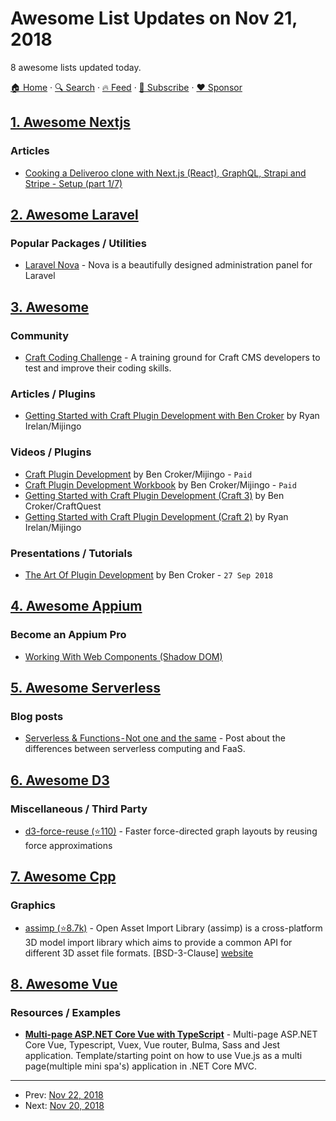# Awesome List Updates on Nov 21, 2018

8 awesome lists updated today.

[🏠 Home](/README.md) · [🔍 Search](https://www.trackawesomelist.com/search/) · [🔥 Feed](https://www.trackawesomelist.com/rss.xml) · [📮 Subscribe](https://trackawesomelist.us17.list-manage.com/subscribe?u=d2f0117aa829c83a63ec63c2f&id=36a103854c) · [❤️  Sponsor](https://github.com/sponsors/theowenyoung)



## [1. Awesome Nextjs](/content/unicodeveloper/awesome-nextjs/README.md)

### Articles

*   [Cooking a Deliveroo clone with Next.js (React), GraphQL, Strapi and Stripe - Setup (part 1/7)](https://blog.strapi.io/strapi-next-setup)

## [2. Awesome Laravel](/content/chiraggude/awesome-laravel/README.md)

### Popular Packages / Utilities

*   [Laravel Nova](https://nova.laravel.com/) - Nova is a beautifully designed administration panel for Laravel

## [3. Awesome](/content/craftcms/awesome/README.md)

### Community

*   [Craft Coding Challenge](https://craftcodingchallenge.com/) - A training ground for Craft CMS developers to test and improve their coding skills.

### Articles / Plugins

*   [Getting Started with Craft Plugin Development with Ben Croker](https://mijingo.com/blog/getting-started-with-craft-plugin-development-with-ben-croker) by Ryan Irelan/Mijingo

### Videos / Plugins

*   [Craft Plugin Development](https://mijingo.com/products/screencasts/craft-plugin-development/) by Ben Croker/Mijingo - `Paid`
*   [Craft Plugin Development Workbook](https://mijingo.com/products/workbooks/craft-plugin-development-workbook/) by Ben Croker/Mijingo - `Paid`
*   [Getting Started with Craft Plugin Development (Craft 3)](https://craftquest.io/courses/how-to-create-craft-plugin) by Ben Croker/CraftQuest
*   [Getting Started with Craft Plugin Development (Craft 2)](https://mijingo.com/blog/getting-started-with-craft-plugin-development) by Ryan Irelan/Mijingo

### Presentations / Tutorials

*   [The Art Of Plugin Development](https://speakerdeck.com/putyourlightson/the-art-of-plugin-development) by Ben Croker - `27 Sep 2018`

## [4. Awesome Appium](/content/SrinivasanTarget/awesome-appium/README.md)

### Become an Appium Pro

*   [Working With Web Components (Shadow DOM)](https://appiumpro.com/editions/44)

## [5. Awesome Serverless](/content/pmuens/awesome-serverless/README.md)

### Blog posts

*   [Serverless & Functions - Not one and the same](https://hackernoon.com/serverless-functions-not-one-and-the-same-150eb070d9a3) - Post about the differences between serverless computing and FaaS.

## [6. Awesome D3](/content/wbkd/awesome-d3/README.md)

### Miscellaneous / Third Party

*   [d3-force-reuse (⭐110)](https://github.com/twosixlabs/d3-force-reuse) - Faster force-directed graph layouts by reusing force approximations

## [7. Awesome Cpp](/content/fffaraz/awesome-cpp/README.md)

### Graphics

*   [assimp (⭐8.7k)](https://github.com/assimp/assimp) - Open Asset Import Library (assimp) is a cross-platform 3D model import library which aims to provide a common API for different 3D asset file formats. \[BSD-3-Clause] [website](http://www.assimp.org)

## [8. Awesome Vue](/content/vuejs/awesome-vue/README.md)

### Resources / Examples

*   [**Multi-page ASP.NET Core Vue with TypeScript**](https://github.com/danijelh/aspnetcore-vue-typescript-template) - Multi-page ASP.NET Core Vue, Typescript, Vuex, Vue router, Bulma, Sass and Jest application. Template/starting point on how to use Vue.js as a multi page(multiple mini spa's) application in .NET Core MVC.

---

- Prev: [Nov 22, 2018](/content/2018/11/22/README.md)
- Next: [Nov 20, 2018](/content/2018/11/20/README.md)